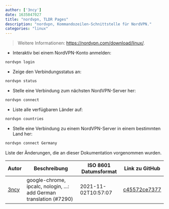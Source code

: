 ```yaml
---
author: ['3ncy']
date: 1635847027
title: "nordvpn, TLDR Pages"
description: "nordvpn, Kommandozeilen-Schnittstelle für NordVPN."
categories: "linux"
---
```

> Weitere Informationen: <https://nordvpn.com/download/linux/>.

- Interaktiv bei einem NordVPN-Konto anmelden:

```bash
nordvpn login
```

- Zeige den Verbindungsstatus an:

```bash
nordvpn status
```

- Stelle eine Verbindung zum nächsten NordVPN-Server her:

```bash
nordvpn connect
```

- Liste alle verfügbaren Länder auf:

```bash
nordvpn countries
```

- Stelle eine Verbindung zu einem NordVPN-Server in einem bestimmten Land her:

```bash
nordvpn connect Germany
```
Liste der Änderungen, die an dieser Dokumentation vorgenommen wurden.


Autor | Beschreibung | ISO 8601 Datumsformat | Link zu GitHub
------|-----|-----|-----
[3ncy](mailto:53367954+3ncy@users.noreply.github.com) | google-chrome, ipcalc, nologin, ...: add German translation (#7290) | 2021-11-02T10:57:07 | [c45572ce7377](https://github.com/tldr-pages/tldr/commit/c45572ce7377dffa45e0791c419a6f17af40865a)

